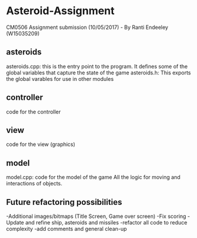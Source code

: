 # Asteroid-Assignment
CM0506 Assignment submission (10/05/2017) - By Ranti Endeeley (W15035209)

## asteroids
asteroids.cpp:
 this is the entry point to the program.  It defines some of the global variables that capture the state of the game
asteroids.h:
  This exports the global varables for use in other modules
  
## controller
code for the controller

## view
code for the view (graphics)

## model 
model.cpp:
 code for the model of the game
 All the logic for moving and interactions of objects.
 
## Future refactoring possibilities
-Additional images/bitmaps (Title Screen, Game over screen)
-Fix scoring
-Update and refine ship, asteroids and missiles
-refactor all code to reduce complexity
-add comments and general clean-up